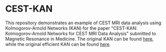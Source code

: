 # CEST-KAN
This repository demonstrates an example of CEST MRI data analysis using Kolmogorov-Arnold Networks (KAN) for the paper "CEST-KAN: Kolmogorov-Arnold Networks for CEST MRI Data Analysis" submitted to Magnetic Resonance in Medicine. The original KAN can be found [here](https://github.com/KindXiaoming/pykan), while the original efficient KAN can be found [here](https://github.com/Blealtan/efficient-kan).
